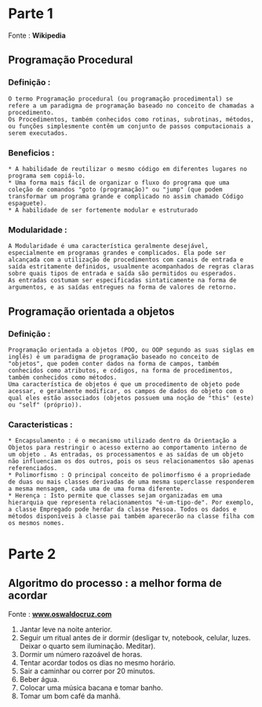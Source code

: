# Parte 1
Fonte : **Wikipedia**


## Programação Procedural
### Definição :
    O termo Programação procedural (ou programação procedimental) se refere a um paradigma de programação baseado no conceito de chamadas a procedimento.
    Os Procedimentos, também conhecidos como rotinas, subrotinas, métodos, ou funções simplesmente contêm um conjunto de passos computacionais a serem executados. 
### Beneficios : 
    * A habilidade de reutilizar o mesmo código em diferentes lugares no programa sem copiá-lo.
    * Uma forma mais fácil de organizar o fluxo do programa que uma coleção de comandos "goto (programação)" ou "jump" (que podem transformar um programa grande e complicado no assim chamado Código espaguete).
    * A habilidade de ser fortemente modular e estruturado
### Modularidade :
    A Modularidade é uma característica geralmente desejável, especialmente em programas grandes e complicados. Ela pode ser alcançada com a utilização de procedimentos com canais de entrada e saída estritamente definidos, usualmente acompanhados de regras claras sobre quais tipos de entrada e saída são permitidos ou esperados. 
    As entradas costumam ser especificadas sintaticamente na forma de argumentos, e as saídas entregues na forma de valores de retorno.

## Programação orientada a objetos
### Definição : 
    Programação orientada a objetos (POO, ou OOP segundo as suas siglas em inglês) é um paradigma de programação baseado no conceito de "objetos", que podem conter dados na forma de campos, também conhecidos como atributos, e códigos, na forma de procedimentos, também conhecidos como métodos. 
    Uma característica de objetos é que um procedimento de objeto pode acessar, e geralmente modificar, os campos de dados do objeto com o qual eles estão associados (objetos possuem uma noção de "this" (este) ou "self" (próprio)).
### Caracteristicas : 
    * Encapsulamento : é o mecanismo utilizado dentro da Orientação a Objetos para restringir o acesso externo ao comportamento interno de um objeto . As entradas, os processamentos e as saídas de um objeto não influenciam os dos outros, pois os seus relacionamentos são apenas referenciados.
    * Polimorfismo : O principal conceito de polimorfismo é a propriedade de duas ou mais classes derivadas de uma mesma superclasse responderem a mesma mensagem, cada uma de uma forma diferente.
    * Herença : Isto permite que classes sejam organizadas em uma hierarquia que representa relacionamentos "é-um-tipo-de". Por exemplo, a classe Empregado pode herdar da classe Pessoa. Todos os dados e métodos disponíveis à classe pai também aparecerão na classe filha com os mesmos nomes.


# Parte 2
## Algoritmo do processo : a melhor forma de acordar
Fonte : **www.oswaldocruz.com**

1. Jantar leve na noite anterior.
2. Seguir um ritual antes de ir dormir (desligar tv, notebook, celular, luzes. Deixar o quarto sem iluminação. Meditar).
3. Dormir um número razoável de horas.
4. Tentar acordar todos os dias no mesmo horário.
5. Sair a caminhar ou correr por 20 minutos.
6. Beber água.
7. Colocar uma música bacana e tomar banho.
8. Tomar um bom café da manhã.

